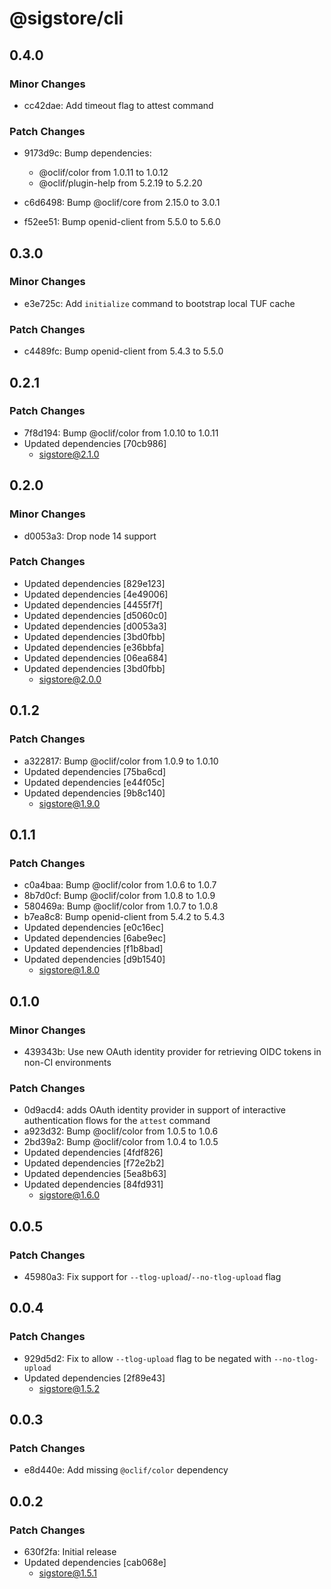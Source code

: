 # @sigstore/cli

## 0.4.0

### Minor Changes

- cc42dae: Add timeout flag to attest command

### Patch Changes

- 9173d9c: Bump dependencies:

  - @oclif/color from 1.0.11 to 1.0.12
  - @oclif/plugin-help from 5.2.19 to 5.2.20

- c6d6498: Bump @oclif/core from 2.15.0 to 3.0.1
- f52ee51: Bump openid-client from 5.5.0 to 5.6.0

## 0.3.0

### Minor Changes

- e3e725c: Add `initialize` command to bootstrap local TUF cache

### Patch Changes

- c4489fc: Bump openid-client from 5.4.3 to 5.5.0

## 0.2.1

### Patch Changes

- 7f8d194: Bump @oclif/color from 1.0.10 to 1.0.11
- Updated dependencies [70cb986]
  - sigstore@2.1.0

## 0.2.0

### Minor Changes

- d0053a3: Drop node 14 support

### Patch Changes

- Updated dependencies [829e123]
- Updated dependencies [4e49006]
- Updated dependencies [4455f7f]
- Updated dependencies [d5060c0]
- Updated dependencies [d0053a3]
- Updated dependencies [3bd0fbb]
- Updated dependencies [e36bbfa]
- Updated dependencies [06ea684]
- Updated dependencies [3bd0fbb]
  - sigstore@2.0.0

## 0.1.2

### Patch Changes

- a322817: Bump @oclif/color from 1.0.9 to 1.0.10
- Updated dependencies [75ba6cd]
- Updated dependencies [e44f05c]
- Updated dependencies [9b8c140]
  - sigstore@1.9.0

## 0.1.1

### Patch Changes

- c0a4baa: Bump @oclif/color from 1.0.6 to 1.0.7
- 8b7d0cf: Bump @oclif/color from 1.0.8 to 1.0.9
- 580469a: Bump @oclif/color from 1.0.7 to 1.0.8
- b7ea8c8: Bump openid-client from 5.4.2 to 5.4.3
- Updated dependencies [e0c16ec]
- Updated dependencies [6abe9ec]
- Updated dependencies [f1b8bad]
- Updated dependencies [d9b1540]
  - sigstore@1.8.0

## 0.1.0

### Minor Changes

- 439343b: Use new OAuth identity provider for retrieving OIDC tokens in non-CI environments

### Patch Changes

- 0d9acd4: adds OAuth identity provider in support of interactive authentication flows for the `attest` command
- a923d32: Bump @oclif/color from 1.0.5 to 1.0.6
- 2bd39a2: Bump @oclif/color from 1.0.4 to 1.0.5
- Updated dependencies [4fdf826]
- Updated dependencies [f72e2b2]
- Updated dependencies [5ea8b63]
- Updated dependencies [84fd931]
  - sigstore@1.6.0

## 0.0.5

### Patch Changes

- 45980a3: Fix support for `--tlog-upload`/`--no-tlog-upload` flag

## 0.0.4

### Patch Changes

- 929d5d2: Fix to allow `--tlog-upload` flag to be negated with `--no-tlog-upload`
- Updated dependencies [2f89e43]
  - sigstore@1.5.2

## 0.0.3

### Patch Changes

- e8d440e: Add missing `@oclif/color` dependency

## 0.0.2

### Patch Changes

- 630f2fa: Initial release
- Updated dependencies [cab068e]
  - sigstore@1.5.1
